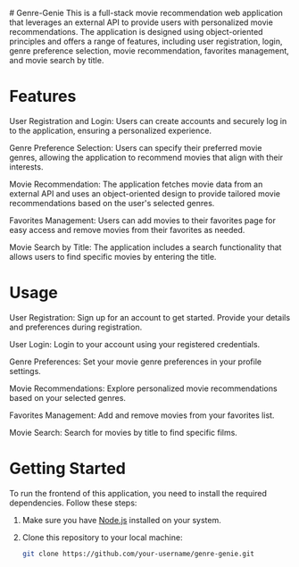 \# Genre-Genie
This is a full-stack movie recommendation web application that leverages an external API to provide users with personalized movie recommendations. The application is designed using object-oriented principles and offers a range of features, including user registration, login, genre preference selection, movie recommendation, favorites management, and movie search by title.


# Features
User Registration and Login: Users can create accounts and securely log in to the application, ensuring a personalized experience.

Genre Preference Selection: Users can specify their preferred movie genres, allowing the application to recommend movies that align with their interests.

Movie Recommendation: The application fetches movie data from an external API and uses an object-oriented design to provide tailored movie recommendations based on the user's selected genres.

Favorites Management: Users can add movies to their favorites page for easy access and remove movies from their favorites as needed.

Movie Search by Title: The application includes a search functionality that allows users to find specific movies by entering the title.


# Usage
User Registration: Sign up for an account to get started. Provide your details and preferences during registration.

User Login: Login to your account using your registered credentials.

Genre Preferences: Set your movie genre preferences in your profile settings.

Movie Recommendations: Explore personalized movie recommendations based on your selected genres.

Favorites Management: Add and remove movies from your favorites list.

Movie Search: Search for movies by title to find specific films.

# Getting Started

To run the frontend of this application, you need to install the required dependencies. Follow these steps:

1. Make sure you have [Node.js](https://nodejs.org/) installed on your system.

2. Clone this repository to your local machine:

   ```bash
   git clone https://github.com/your-username/genre-genie.git

